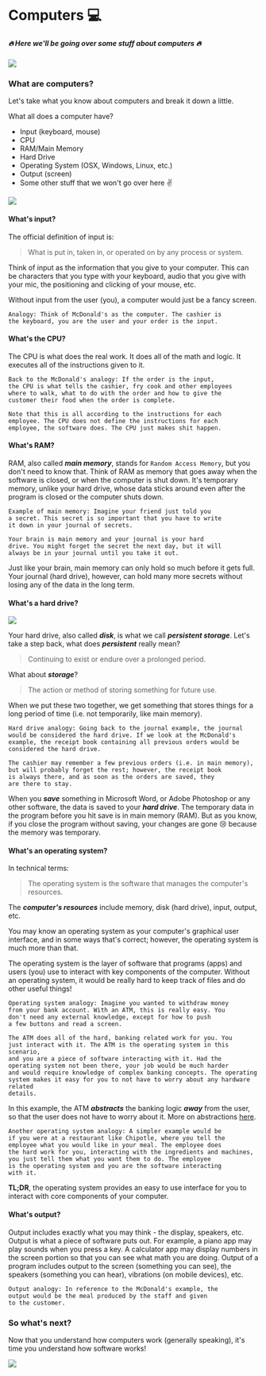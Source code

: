 # Computers :computer:
##### :fire: Here we'll be going over some stuff about computers :fire:

![](http://i.giphy.com/5r5J4JD9miis.gif)

### What are computers?
Let's take what you know about computers and break it down a little.

What all does a computer have?
* Input (keyboard, mouse)
* CPU
* RAM/Main Memory
* Hard Drive
* Operating System (OSX, Windows, Linux, etc.)
* Output (screen)
* Some other stuff that we won't go over here :v:

![](http://i.giphy.com/JuFwy0zPzd6jC.gif)

#### What's input?
The official definition of input is:

> What is put in, taken in, or operated on by any process or system.

Think of input as the information that you give to your computer. This can be characters that you type with your keyboard, audio that you give with your mic, the positioning and clicking of your mouse, etc.

Without input from the user (you), a computer would just be a fancy screen.

```
Analogy: Think of McDonald's as the computer. The cashier is 
the keyboard, you are the user and your order is the input.
```

#### What's the CPU?
The CPU is what does the real work. It does all of the math and logic. It executes all of the instructions given to it.

```
Back to the McDonald's analogy: If the order is the input,
the CPU is what tells the cashier, fry cook and other employees
where to walk, what to do with the order and how to give the
customer their food when the order is complete. 

Note that this is all according to the instructions for each
employee. The CPU does not define the instructions for each
employee, the software does. The CPU just makes shit happen.
```

#### What's RAM?
RAM, also called _**main memory**_, stands for `Random Access Memory`, but you don't need to know that. Think of RAM as memory that goes away when the software is closed, or when the computer is shut down. It's temporary memory, unlike your hard drive, whose data sticks around even after the program is closed or the computer shuts down.

```
Example of main memory: Imagine your friend just told you
a secret. This secret is so important that you have to write
it down in your journal of secrets.

Your brain is main memory and your journal is your hard
drive. You might forget the secret the next day, but it will
always be in your journal until you take it out.
```

Just like your brain, main memory can only hold so much before it gets full.
Your journal (hard drive), however, can hold many more secrets without losing
any of the data in the long term.

#### What's a hard drive?
![](http://i.giphy.com/BfqcuxcIAUGVa.gif)

Your hard drive, also called _**disk**_, is what we call _**persistent storage**_. Let's take a step back, what does _**persistent**_ really mean? 

> Continuing to exist or endure over a prolonged period.

What about _**storage**_?

> The action or method of storing something for future use.

When we put these two together, we get something that stores things for a long
period of time (i.e. not temporarily, like main memory).

```
Hard drive analogy: Going back to the journal example, the journal
would be considered the hard drive. If we look at the McDonald's
example, the receipt book containing all previous orders would be
considered the hard drive.

The cashier may remember a few previous orders (i.e. in main memory),
but will probably forget the rest; however, the receipt book
is always there, and as soon as the orders are saved, they
are there to stay.
```

When you _**save**_ something in Microsoft Word, or Adobe Photoshop
or any other software, the data is saved to your _**hard drive**_.
The temporary data in the program before you hit save is in main
memory (RAM). But as you know, if you close the program without saving, your changes are gone :cry: because the memory was temporary.

#### What's an operating system?
In technical terms:

> The operating system is the software that manages the computer's resources.

The _**computer's resources**_ include memory, disk (hard drive), input, output, etc. 

You may know an operating system as your computer's graphical user interface, and in some ways that's correct; however, the operating system is much more than that.

The operating system is the layer of software that programs (apps)
and users (you) use to interact with key components of the computer. Without an operating system, it would be really hard to keep track of files and do other useful things!

```
Operating system analogy: Imagine you wanted to withdraw money
from your bank account. With an ATM, this is really easy. You
don't need any external knowledge, except for how to push
a few buttons and read a screen. 

The ATM does all of the hard, banking related work for you. You 
just interact with it. The ATM is the operating system in this scenario,
and you are a piece of software interacting with it. Had the
operating system not been there, your job would be much harder
and would require knowledge of complex banking concepts. The operating
system makes it easy for you to not have to worry about any hardware related
details.
```

In this example, the ATM _**abstracts**_ the banking logic _**away**_ from the user, so that the user does not have to worry about it. More on abstractions [here](https://en.wikipedia.org/wiki/Abstraction_(software_engineering)).


```
Another operating system analogy: A simpler example would be
if you were at a restaurant like Chipotle, where you tell the
employee what you would like in your meal. The employee does
the hard work for you, interacting with the ingredients and machines,
you just tell them what you want them to do. The employee
is the operating system and you are the software interacting
with it.
```

**TL;DR**, the operating system provides an easy to use interface for you to interact with core components of your computer.

#### What's output?
Output includes exactly what you may think - the display, speakers, etc. Output is what a piece of software puts out. For example, a piano app may play sounds when you press a key. A calculator app may display numbers in the screen portion so that you can see what math you are doing. Output of a program includes output to the screen (something you can see), the speakers (something you can hear), vibrations (on mobile devices), etc.

```
Output analogy: In reference to the McDonald's example, the
output would be the meal produced by the staff and given
to the customer.
```

### So what's next?
Now that you understand how computers work (generally speaking), it's time you understand how software works!

![](http://i.giphy.com/JIX9t2j0ZTN9S.gif)

